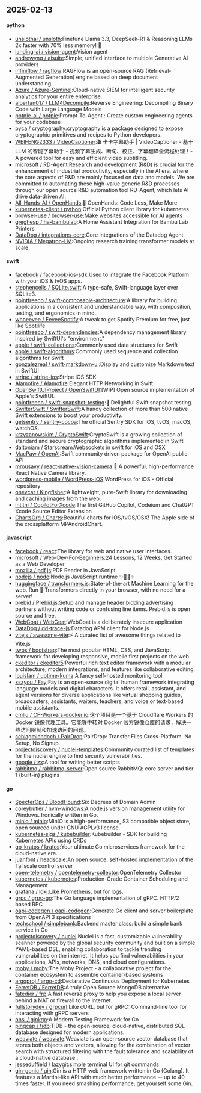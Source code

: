 ## 2025-02-13

#### python
* [unslothai / unsloth](https://github.com/unslothai/unsloth):Finetune Llama 3.3, DeepSeek-R1 & Reasoning LLMs 2x faster with 70% less memory! 🦥
* [landing-ai / vision-agent](https://github.com/landing-ai/vision-agent):Vision agent
* [andrewyng / aisuite](https://github.com/andrewyng/aisuite):Simple, unified interface to multiple Generative AI providers
* [infiniflow / ragflow](https://github.com/infiniflow/ragflow):RAGFlow is an open-source RAG (Retrieval-Augmented Generation) engine based on deep document understanding.
* [Azure / Azure-Sentinel](https://github.com/Azure/Azure-Sentinel):Cloud-native SIEM for intelligent security analytics for your entire enterprise.
* [albertan017 / LLM4Decompile](https://github.com/albertan017/LLM4Decompile):Reverse Engineering: Decompiling Binary Code with Large Language Models
* [potpie-ai / potpie](https://github.com/potpie-ai/potpie):Prompt-To-Agent : Create custom engineering agents for your codebase
* [pyca / cryptography](https://github.com/pyca/cryptography):cryptography is a package designed to expose cryptographic primitives and recipes to Python developers.
* [WEIFENG2333 / VideoCaptioner](https://github.com/WEIFENG2333/VideoCaptioner):🎬 卡卡字幕助手 | VideoCaptioner - 基于 LLM 的智能字幕助手 - 视频字幕生成、断句、校正、字幕翻译全流程处理！- A powered tool for easy and efficient video subtitling.
* [microsoft / RD-Agent](https://github.com/microsoft/RD-Agent):Research and development (R&D) is crucial for the enhancement of industrial productivity, especially in the AI era, where the core aspects of R&D are mainly focused on data and models. We are committed to automating these high-value generic R&D processes through our open source R&D automation tool RD-Agent, which lets AI drive data-driven AI.
* [All-Hands-AI / OpenHands](https://github.com/All-Hands-AI/OpenHands):🙌 OpenHands: Code Less, Make More
* [kubernetes-client / python](https://github.com/kubernetes-client/python):Official Python client library for kubernetes
* [browser-use / browser-use](https://github.com/browser-use/browser-use):Make websites accessible for AI agents
* [greghesp / ha-bambulab](https://github.com/greghesp/ha-bambulab):A Home Assistant Integration for Bambu Lab Printers
* [DataDog / integrations-core](https://github.com/DataDog/integrations-core):Core integrations of the Datadog Agent
* [NVIDIA / Megatron-LM](https://github.com/NVIDIA/Megatron-LM):Ongoing research training transformer models at scale

#### swift
* [facebook / facebook-ios-sdk](https://github.com/facebook/facebook-ios-sdk):Used to integrate the Facebook Platform with your iOS & tvOS apps.
* [stephencelis / SQLite.swift](https://github.com/stephencelis/SQLite.swift):A type-safe, Swift-language layer over SQLite3.
* [pointfreeco / swift-composable-architecture](https://github.com/pointfreeco/swift-composable-architecture):A library for building applications in a consistent and understandable way, with composition, testing, and ergonomics in mind.
* [whoeevee / EeveeSpotify](https://github.com/whoeevee/EeveeSpotify):A tweak to get Spotify Premium for free, just like Spotilife
* [pointfreeco / swift-dependencies](https://github.com/pointfreeco/swift-dependencies):A dependency management library inspired by SwiftUI's "environment."
* [apple / swift-collections](https://github.com/apple/swift-collections):Commonly used data structures for Swift
* [apple / swift-algorithms](https://github.com/apple/swift-algorithms):Commonly used sequence and collection algorithms for Swift
* [gonzalezreal / swift-markdown-ui](https://github.com/gonzalezreal/swift-markdown-ui):Display and customize Markdown text in SwiftUI
* [stripe / stripe-ios](https://github.com/stripe/stripe-ios):Stripe iOS SDK
* [Alamofire / Alamofire](https://github.com/Alamofire/Alamofire):Elegant HTTP Networking in Swift
* [OpenSwiftUIProject / OpenSwiftUI](https://github.com/OpenSwiftUIProject/OpenSwiftUI):[WIP] Open source implementation of Apple's SwiftUI.
* [pointfreeco / swift-snapshot-testing](https://github.com/pointfreeco/swift-snapshot-testing):📸 Delightful Swift snapshot testing.
* [SwifterSwift / SwifterSwift](https://github.com/SwifterSwift/SwifterSwift):A handy collection of more than 500 native Swift extensions to boost your productivity.
* [getsentry / sentry-cocoa](https://github.com/getsentry/sentry-cocoa):The official Sentry SDK for iOS, tvOS, macOS, watchOS.
* [krzyzanowskim / CryptoSwift](https://github.com/krzyzanowskim/CryptoSwift):CryptoSwift is a growing collection of standard and secure cryptographic algorithms implemented in Swift
* [daltoniam / Starscream](https://github.com/daltoniam/Starscream):Websockets in swift for iOS and OSX
* [MacPaw / OpenAI](https://github.com/MacPaw/OpenAI):Swift community driven package for OpenAI public API
* [mrousavy / react-native-vision-camera](https://github.com/mrousavy/react-native-vision-camera):📸 A powerful, high-performance React Native Camera library.
* [wordpress-mobile / WordPress-iOS](https://github.com/wordpress-mobile/WordPress-iOS):WordPress for iOS - Official repository
* [onevcat / Kingfisher](https://github.com/onevcat/Kingfisher):A lightweight, pure-Swift library for downloading and caching images from the web.
* [intitni / CopilotForXcode](https://github.com/intitni/CopilotForXcode):The first GitHub Copilot, Codeium and ChatGPT Xcode Source Editor Extension
* [ChartsOrg / Charts](https://github.com/ChartsOrg/Charts):Beautiful charts for iOS/tvOS/OSX! The Apple side of the crossplatform MPAndroidChart.

#### javascript
* [facebook / react](https://github.com/facebook/react):The library for web and native user interfaces.
* [microsoft / Web-Dev-For-Beginners](https://github.com/microsoft/Web-Dev-For-Beginners):24 Lessons, 12 Weeks, Get Started as a Web Developer
* [mozilla / pdf.js](https://github.com/mozilla/pdf.js):PDF Reader in JavaScript
* [nodejs / node](https://github.com/nodejs/node):Node.js JavaScript runtime ✨🐢🚀✨
* [huggingface / transformers.js](https://github.com/huggingface/transformers.js):State-of-the-art Machine Learning for the web. Run 🤗 Transformers directly in your browser, with no need for a server!
* [prebid / Prebid.js](https://github.com/prebid/Prebid.js):Setup and manage header bidding advertising partners without writing code or confusing line items. Prebid.js is open source and free.
* [WebGoat / WebGoat](https://github.com/WebGoat/WebGoat):WebGoat is a deliberately insecure application
* [DataDog / dd-trace-js](https://github.com/DataDog/dd-trace-js):Datadog APM client for Node.js
* [vitejs / awesome-vite](https://github.com/vitejs/awesome-vite):⚡️ A curated list of awesome things related to Vite.js
* [twbs / bootstrap](https://github.com/twbs/bootstrap):The most popular HTML, CSS, and JavaScript framework for developing responsive, mobile first projects on the web.
* [ckeditor / ckeditor5](https://github.com/ckeditor/ckeditor5):Powerful rich text editor framework with a modular architecture, modern integrations, and features like collaborative editing.
* [louislam / uptime-kuma](https://github.com/louislam/uptime-kuma):A fancy self-hosted monitoring tool
* [xszyou / Fay](https://github.com/xszyou/Fay):Fay is an open-source digital human framework integrating language models and digital characters. It offers retail, assistant, and agent versions for diverse applications like virtual shopping guides, broadcasters, assistants, waiters, teachers, and voice or text-based mobile assistants.
* [cmliu / CF-Workers-docker.io](https://github.com/cmliu/CF-Workers-docker.io):这个项目是一个基于 Cloudflare Workers 的 Docker 镜像代理工具。它能够中转对 Docker 官方镜像仓库的请求，解决一些访问限制和加速访问的问题。
* [schlagmichdoch / PairDrop](https://github.com/schlagmichdoch/PairDrop):PairDrop: Transfer Files Cross-Platform. No Setup, No Signup.
* [projectdiscovery / nuclei-templates](https://github.com/projectdiscovery/nuclei-templates):Community curated list of templates for the nuclei engine to find security vulnerabilities.
* [google / zx](https://github.com/google/zx):A tool for writing better scripts
* [rabbitmq / rabbitmq-server](https://github.com/rabbitmq/rabbitmq-server):Open source RabbitMQ: core server and tier 1 (built-in) plugins

#### go
* [SpecterOps / BloodHound](https://github.com/SpecterOps/BloodHound):Six Degrees of Domain Admin
* [coreybutler / nvm-windows](https://github.com/coreybutler/nvm-windows):A node.js version management utility for Windows. Ironically written in Go.
* [minio / minio](https://github.com/minio/minio):MinIO is a high-performance, S3 compatible object store, open sourced under GNU AGPLv3 license.
* [kubernetes-sigs / kubebuilder](https://github.com/kubernetes-sigs/kubebuilder):Kubebuilder - SDK for building Kubernetes APIs using CRDs
* [go-kratos / kratos](https://github.com/go-kratos/kratos):Your ultimate Go microservices framework for the cloud-native era.
* [juanfont / headscale](https://github.com/juanfont/headscale):An open source, self-hosted implementation of the Tailscale control server
* [open-telemetry / opentelemetry-collector](https://github.com/open-telemetry/opentelemetry-collector):OpenTelemetry Collector
* [kubernetes / kubernetes](https://github.com/kubernetes/kubernetes):Production-Grade Container Scheduling and Management
* [grafana / loki](https://github.com/grafana/loki):Like Prometheus, but for logs.
* [grpc / grpc-go](https://github.com/grpc/grpc-go):The Go language implementation of gRPC. HTTP/2 based RPC
* [oapi-codegen / oapi-codegen](https://github.com/oapi-codegen/oapi-codegen):Generate Go client and server boilerplate from OpenAPI 3 specifications
* [techschool / simplebank](https://github.com/techschool/simplebank):Backend master class: build a simple bank service in Go
* [projectdiscovery / nuclei](https://github.com/projectdiscovery/nuclei):Nuclei is a fast, customizable vulnerability scanner powered by the global security community and built on a simple YAML-based DSL, enabling collaboration to tackle trending vulnerabilities on the internet. It helps you find vulnerabilities in your applications, APIs, networks, DNS, and cloud configurations.
* [moby / moby](https://github.com/moby/moby):The Moby Project - a collaborative project for the container ecosystem to assemble container-based systems
* [argoproj / argo-cd](https://github.com/argoproj/argo-cd):Declarative Continuous Deployment for Kubernetes
* [FerretDB / FerretDB](https://github.com/FerretDB/FerretDB):A truly Open Source MongoDB alternative
* [fatedier / frp](https://github.com/fatedier/frp):A fast reverse proxy to help you expose a local server behind a NAT or firewall to the internet.
* [fullstorydev / grpcurl](https://github.com/fullstorydev/grpcurl):Like cURL, but for gRPC: Command-line tool for interacting with gRPC servers
* [onsi / ginkgo](https://github.com/onsi/ginkgo):A Modern Testing Framework for Go
* [pingcap / tidb](https://github.com/pingcap/tidb):TiDB - the open-source, cloud-native, distributed SQL database designed for modern applications.
* [weaviate / weaviate](https://github.com/weaviate/weaviate):Weaviate is an open-source vector database that stores both objects and vectors, allowing for the combination of vector search with structured filtering with the fault tolerance and scalability of a cloud-native database .
* [jesseduffield / lazygit](https://github.com/jesseduffield/lazygit):simple terminal UI for git commands
* [gin-gonic / gin](https://github.com/gin-gonic/gin):Gin is a HTTP web framework written in Go (Golang). It features a Martini-like API with much better performance -- up to 40 times faster. If you need smashing performance, get yourself some Gin.
